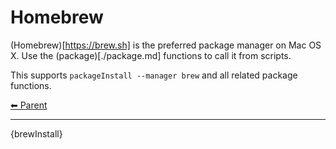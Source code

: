# Homebrew

(Homebrew)[https://brew.sh] is the preferred package manager on Mac OS X. Use the (package)[./package.md] functions to
call it from scripts.

This supports `packageInstall --manager brew` and all related package functions.

<!-- TEMPLATE header 2 -->
[⬅ Parent ](../index.md)
<hr />

{brewInstall}

